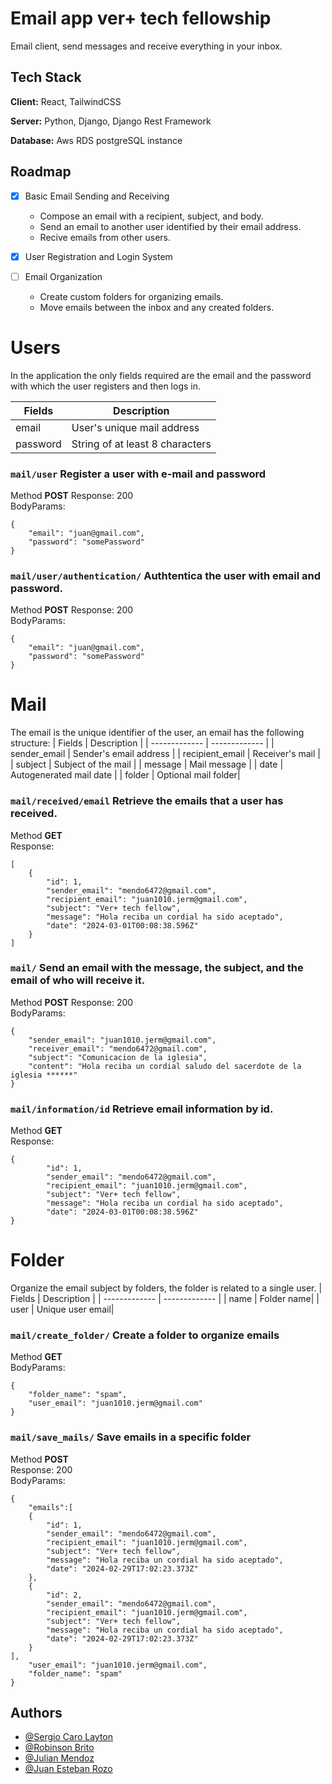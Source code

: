 
# Email app ver+ tech fellowship

Email client, send messages and receive everything in your inbox.




## Tech Stack

**Client:** React, TailwindCSS

**Server:** Python, Django, Django Rest Framework

**Database:** Aws RDS postgreSQL instance


## Roadmap

- [x] Basic Email Sending and Receiving
    - Compose an email with a recipient, subject, and body.
    - Send an email to another user identified by their email address.
    - Recive emails from other users.

- [X] User Registration and Login System

- [ ] Email Organization
    - Create custom folders for organizing emails.
    - Move emails between the inbox and any created folders.
     
# Users
In the application the only fields required are the email and the password with which the user registers and then logs in.

| Fields        |  Description  |
| ------------- | ------------- |
| email         | User's unique mail address |
| password      | String of at least 8 characters  |

### `mail/user` Register a user with e-mail and password<br>
Method **POST**
Response: 200 <br>
BodyParams:
```
{
    "email": "juan@gmail.com",
    "password": "somePassword"
}
```
###  `mail/user/authentication/` Authtentica the user with email and password.<br>
Method **POST** Response: 200<br>
BodyParams:
```
{
    "email": "juan@gmail.com",
    "password": "somePassword"
}
```
# Mail
The email is the unique identifier of the user, an email has the following structure: 
| Fields        |  Description  |
| ------------- | ------------- |
| sender_email | Sender's email address |
| recipient_email | Receiver's mail  |
| subject      | Subject of the mail |
| message      | Mail message |
| date      | Autogenerated mail date |
| folder | Optional mail folder|

### `mail/received/email` Retrieve the emails that a user has received.<br>
Method **GET**<br>
Response:
```
[
    {
        "id": 1,
        "sender_email": "mendo6472@gmail.com",
        "recipient_email": "juan1010.jerm@gmail.com",
        "subject": "Ver+ tech fellow",
        "message": "Hola reciba un cordial ha sido aceptado",
        "date": "2024-03-01T00:08:38.596Z"
    }
]
```
### `mail/` Send an email with the message, the subject, and the email of who will receive it.<br>
Method **POST**
Response: 200 <br>
BodyParams:
```
{
    "sender_email": "juan1010.jerm@gmail.com",
    "receiver_email": "mendo6472@gmail.com",
    "subject": "Comunicacion de la iglesia",
    "content": "Hola reciba un cordial saludo del sacerdote de la iglesia ******"
}
```
###  `mail/information/id` Retrieve email information by id.<br>
Method **GET**<br>
Response:
```
{
        "id": 1,
        "sender_email": "mendo6472@gmail.com",
        "recipient_email": "juan1010.jerm@gmail.com",
        "subject": "Ver+ tech fellow",
        "message": "Hola reciba un cordial ha sido aceptado",
        "date": "2024-03-01T00:08:38.596Z"
}
```
# Folder
Organize the email subject by folders, the folder is related to a single user.
| Fields        |  Description  |
| ------------- | ------------- |
| name | Folder name|
| user | Unique user email|
###  `mail/create_folder/` Create a folder to organize emails<br>
Method **GET**<br> 
BodyParams:
```
{
    "folder_name": "spam",
    "user_email": "juan1010.jerm@gmail.com"
}
```
###  `mail/save_mails/` Save emails in a specific folder<br>
Method **POST**<br>
Response: 200<br>
BodyParams:
```
{
    "emails":[
    {
        "id": 1,
        "sender_email": "mendo6472@gmail.com",
        "recipient_email": "juan1010.jerm@gmail.com",
        "subject": "Ver+ tech fellow",
        "message": "Hola reciba un cordial ha sido aceptado",
        "date": "2024-02-29T17:02:23.373Z"
    },
    {
        "id": 2,
        "sender_email": "mendo6472@gmail.com",
        "recipient_email": "juan1010.jerm@gmail.com",
        "subject": "Ver+ tech fellow",
        "message": "Hola reciba un cordial ha sido aceptado",
        "date": "2024-02-29T17:02:23.373Z"
    }
],
    "user_email": "juan1010.jerm@gmail.com",
    "folder_name": "spam"
}
```

## Authors

- [@Sergio Caro Layton](https://github.com/scarolayton)
- [@Robinson Brito](https://github.com/RABrL)
- [@Julian Mendoz](https://github.com/Mendo6472)
- [@Juan Esteban Rozo](https://github.com/JuanEstebanR)

